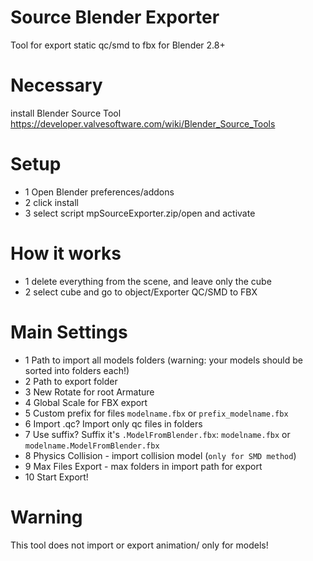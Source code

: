 # Source Blender Exporter
Tool for export static qc/smd to fbx for Blender 2.8+

# Necessary
install Blender Source Tool https://developer.valvesoftware.com/wiki/Blender_Source_Tools

# Setup
* 1 Open Blender preferences/addons
* 2 click install 
* 3 select script mpSourceExporter.zip/open and activate
# How it works

* 1 delete everything from the scene, and leave only the cube
* 2 select cube and go to object/Exporter QC/SMD to FBX

# Main Settings

* 1 Path to import all models folders (warning: your models should be sorted into folders each!)
* 2 Path to export folder
* 3 New Rotate for root Armature
* 4 Global Scale for FBX export
* 5 Custom prefix for files `modelname.fbx` or `prefix_modelname.fbx`
* 6 Import .qc? Import only qc files in folders
* 7 Use suffix? Suffix it's `.ModelFromBlender.fbx`: `modelname.fbx` or `modelname.ModelFromBlender.fbx`
* 8 Physics Collision - import collision model (`only for SMD method`)
* 9 Max Files Export - max folders in import path for export 
* 10 Start Export!

# Warning
This tool does not import or export animation/ only for models!

